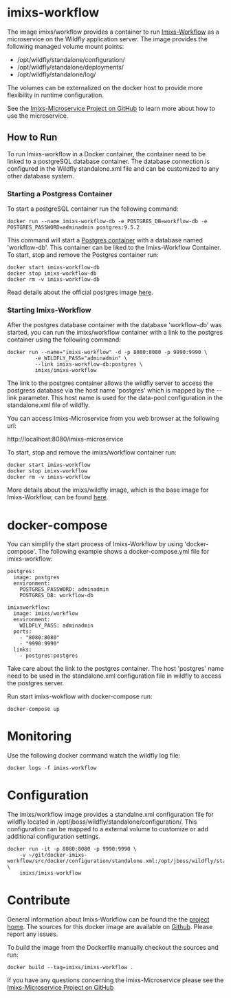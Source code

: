 # imixs-workflow

The image imixs/workflow provides a container to run [Imixs-Workflow](http://www.imixs.org) as a microservice on the Wildfly application server.
The image provides the following managed volume mount points:

* /opt/wildfly/standalone/configuration/
* /opt/wildfly/standalone/deployments/
* /opt/wildfly/standalone/log/

The volumes can be externalized on the docker host to provide more flexibility in runtime configuration.

See the [Imixs-Microservice Project on GitHub](https://github.com/imixs/imixs-microservice) to learn more about how to use the microservice. 


## How to Run

To run Imixs-workflow in a Docker container, the container need to be linked to a postgreSQL database container. The database connection is configured in the Wildfly standalone.xml file and can be customized to any other database system. 

### Starting a Postgress Container
To start a postgreSQL container run the following command:
	
	docker run --name imixs-workflow-db -e POSTGRES_DB=workflow-db -e POSTGRES_PASSWORD=adminadmin postgres:9.5.2
 
This command will start a [Postgres container](https://hub.docker.com/_/postgres/) with a database named 'workflow-db'. This container can be liked to the Imixs-Workflow Container.
To start, stop and remove the Postgres container run:

    docker start imixs-workflow-db
    docker stop imixs-workflow-db
    docker rm -v imixs-workflow-db 
    
Read details about the official postgres image [here](https://hub.docker.com/_/postgres/).

 
### Starting Imixs-Workflow

After the postgres database container with the database 'workflow-db' was started, you can run the imixs/workflow container with a link to the postgres container using the following command:    

	docker run --name="imixs-workflow" -d -p 8080:8080 -p 9990:9990 \
             -e WILDFLY_PASS="adminadmin" \
             --link imixs-workflow-db:postgres \
             imixs/imixs-workflow

The link to the postgres container allows the wildfly server to access the postgress database via the host name 'postgres' which is mapped by the --link parameter.  This host name is used for the data-pool configuration in the standalone.xml file of wildfly.  

You can access Imixs-Microservice from you web browser at the following url:

http://localhost:8080/imixs-microservice

To start, stop and remove the imixs/workflow container run:

    docker start imixs-workflow
    docker stop imixs-workflow
    docker rm -v imixs-workflow 
    
More details about the imixs/wildfly image, which is the base image for Imixs-Workflow, can be found [here](https://hub.docker.com/r/imixs/wildfly/).



# docker-compose
You can simplify the start process of Imixs-Workflow by using 'docker-compose'. 
The following example shows a docker-compose.yml file for imixs-workflow:

	postgres:
	  image: postgres
	  environment:
	    POSTGRES_PASSWORD: adminadmin
	    POSTGRES_DB: workflow-db
	
	imixsworkflow:
	  image: imixs/workflow
	  environment:
	    WILDFLY_PASS: adminadmin
	  ports:
	    - "8080:8080"
	    - "9990:9990"
	  links: 
	    - postgres:postgres
 
Take care about the link to the postgres container. The host 'postgres' name need to be used in the standalone.xml configuration file in wildfly to access the postgres server.

Run start imixs-wokflow with docker-compose run:

	docker-compose up


 
 
# Monitoring

Use the following docker command watch the wildfly log file:

	docker logs -f imixs-workflow

# Configuration

The imixs/workflow image provides a standalne.xml configuration file for wildfly located in /opt/jboss/wildfly/standalone/configuration/. This configuration can be mapped to a external volume to customize or add additional configuration settings. 
    
    docker run -it -p 8080:8080 -p 9990:9990 \
    	-v ~/git/docker-imixs-workflow/src/docker/configuration/standalone.xml:/opt/jboss/wildfly/standalone/configuration/standalone.xml \
    	imixs/imixs-workflow
    	
# Contribute
General information about Imixs-Workflow can be found the the [project home](http://www.imixs.org). The sources for this docker image are available on [Github](https://github.com/imixs-docker/imixs-workflow). Please report any issues.

To build the image from the Dockerfile manually checkout the sources and run:

	docker build --tag=imixs/imixs-workflow .


If you have any questions concerning the Imixs-Microservice please see the [Imixs-Microservice Project on GitHub](https://github.com/imixs/imixs-microservice)
